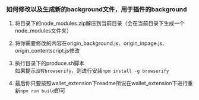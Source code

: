 ### 如何修改以及生成新的background文件，用于插件的background

1. 将目录下的node_modules.zip解压到当前目录（会在当前目录下生成一个node_modules文件夹）
2. 将你需要修改的内容在origin_background.js、origin_inpage.js、origin_contentscript.js修改
3. 执行目录下的produce.sh脚本  
    如果提示`没有browserify`，则进行安装`npm install -g browserify`

4. 最后你只要按照wallet_extension下readme所说在wallet_extension下进行重新`npm run build`即可
